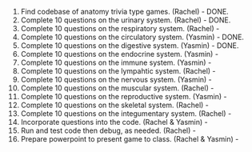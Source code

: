1.  Find codebase of anatomy trivia type games. (Rachel) - DONE.
2.  Complete 10 questions on the urinary system. (Rachel) - DONE.
3.  Complete 10 questions on the respiratory system. (Rachel) - 
4.  Complete 10 questions on the circulatory system. (Yasmin) - DONE.
5.  Complete 10 questions on the digestive system.  (Yasmin) - DONE.
6.  Complete 10 questions on the endocrine system.  (Yasmin) - 
7.  Complete 10 questions on the immune system.  (Yasmin) - 
8.  Complete 10 questions on the lympahtic system.  (Rachel)  - 
9.  Complete 10 questions on the nervous system.  (Yasmin) - 
10. Complete 10 questions on the muscular system.  (Rachel) - 
11. Complete 10 questions on the reproductive system.  (Yasmin) - 
12. Complete 10 questions on the skeletal system.  (Rachel) - 
13. Complete 10 questions on the integumentary system. (Rachel) - 
14. Incorporate questions into the code.  (Rachel & Yasmin) - 
15. Run and test code then debug, as needed.  (Rachel) - 
16. Prepare powerpoint to present game to class.  (Rachel & Yasmin) - 
